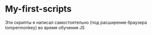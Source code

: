 # My-first-scripts
Эти скрипты я написал самостоятельно (под расширение браузера tompermonkey) во время обучения JS
